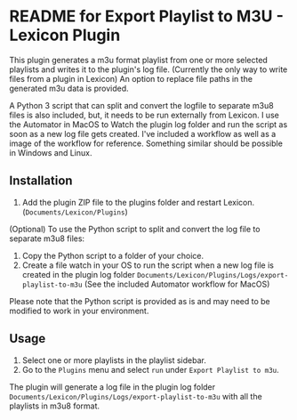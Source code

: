 # README for Export Playlist to M3U - Lexicon Plugin

This plugin generates a m3u format playlist from one or more selected playlists and writes it to the plugin's log file. (Currently the only way to write files from a plugin in Lexicon)
An option to replace file paths in the generated m3u data is provided.

A Python 3 script that can split and convert the logfile to separate m3u8 files is also included, but, it needs to be run externally from Lexicon.
I use the Automator in MacOS to Watch the plugin log folder and run the script as soon as a new log file gets created.
I've included a workflow as well as a image of the workflow for reference. Something similar should be possible in Windows and Linux.

## Installation

1. Add the plugin ZIP file to the plugins folder and restart Lexicon. (`Documents/Lexicon/Plugins`)

(Optional) To use the Python script to split and convert the log file to separate m3u8 files:

1. Copy the Python script to a folder of your choice.
2. Create a file watch in your OS to run the script when a new log file is created in the plugin log folder `Documents/Lexicon/Plugins/Logs/export-playlist-to-m3u` (See the included Automator workflow for MacOS)

Please note that the Python script is provided as is and may need to be modified to work in your environment.

## Usage

1. Select one or more playlists in the playlist sidebar.
2. Go to the `Plugins` menu and select `run` under `Export Playlist to m3u`.

The plugin will generate a log file in the plugin log folder `Documents/Lexicon/Plugins/Logs/export-playlist-to-m3u` with all the playlists in m3u8 format.
